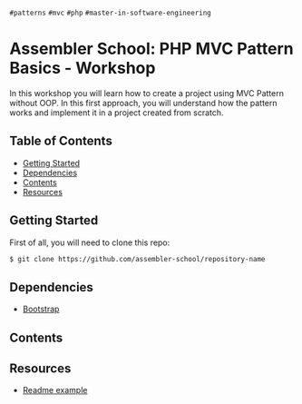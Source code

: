 `#patterns` `#mvc` `#php` `#master-in-software-engineering`

# Assembler School: PHP MVC Pattern Basics - Workshop <!-- omit in toc -->

In this workshop you will learn how to create a project using MVC Pattern without OOP. In this first approach, you will understand how the pattern works and implement it in a project created from scratch.

## Table of Contents <!-- omit in toc -->

- [Getting Started](#getting-started)
- [Dependencies](#dependencies)
- [Contents](#contents)
- [Resources](#resources)

## Getting Started

First of all, you will need to clone this repo:

```bash
$ git clone https://github.com/assembler-school/repository-name
```

## Dependencies

- [Bootstrap](https://getbootstrap.com/)

## Contents

## Resources

- [Readme example](https://gist.github.com/Villanuevand/6386899f70346d4580c723232524d35a)
